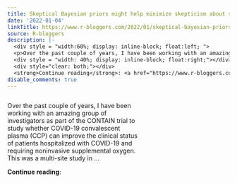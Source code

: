 ```yaml
---
title: Skeptical Bayesian priors might help minimize skepticism about subgroup analyses
date: '2022-01-04'
linkTitle: https://www.r-bloggers.com/2022/01/skeptical-bayesian-priors-might-help-minimize-skepticism-about-subgroup-analyses/
source: R-bloggers
description: |-
  <div style = "width:60%; display: inline-block; float:left; ">
  <p>Over the past couple of years, I have been working with an amazing group of investigators as part of the CONTAIN trial to study whether COVID-19 convalescent plasma (CCP) can improve the clinical status of patients hospitalized with COVID-19 and requiring noninvasive supplemental oxygen. This was a multi-site study in ...</p></div>
  <div style = "width: 40%; display: inline-block; float:right;"></div>
  <div style="clear: both;"></div>
  <strong>Continue reading</strong>: <a href="https://www.r-bloggers.com/2022/01/skeptical-bayesian-pr ...
disable_comments: true
---
```

<div style = "width:60%; display: inline-block; float:left; ">
<p>Over the past couple of years, I have been working with an amazing group of investigators as part of the CONTAIN trial to study whether COVID-19 convalescent plasma (CCP) can improve the clinical status of patients hospitalized with COVID-19 and requiring noninvasive supplemental oxygen. This was a multi-site study in ...</p></div>
<div style = "width: 40%; display: inline-block; float:right;"></div>
<div style="clear: both;"></div>
<strong>Continue reading</strong>: <a href="https://www.r-bloggers.com/2022/01/skeptical-bayesian-pr ...